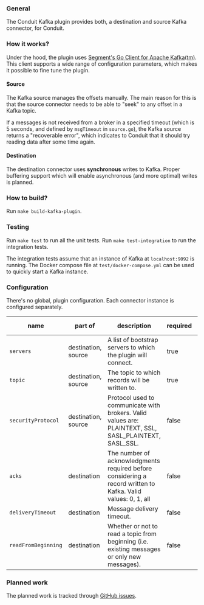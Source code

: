 ### General
The Conduit Kafka plugin provides both, a destination and source Kafka connector, for Conduit.

### How it works?
Under the hood, the plugin uses [Segment's Go Client for Apache Kafka(tm)](https://github.com/segmentio/kafka-go).
This client supports a wide range of configuration parameters, which makes it possible to fine tune the plugin.

#### Source
The Kafka source manages the offsets manually. The main reason for this is that the source connector needs to be able to
"seek" to any offset in a Kafka topic.

If a messages is not received from a broker in a specified timeout (which is 5 seconds, and defined by `msgTimeout` in `source.go`),
the Kafka source returns a "recoverable error", which indicates to Conduit that it should try reading data after some time again.

#### Destination
The destination connector uses **synchronous** writes to Kafka. Proper buffering support which will enable asynchronous 
(and more optimal) writes is planned. 

### How to build?
Run `make build-kafka-plugin`.

### Testing
Run `make test` to run all the unit tests. Run `make test-integration` to run the integration tests.

The integration tests assume that an instance of Kafka at `localhost:9092` is running.
The Docker compose file at `test/docker-compose.yml` can be used to quickly start a Kafka instance. 

### Configuration
There's no global, plugin configuration. Each connector instance is configured separately. 

| name | part of | description | required | default value |
|------|---------|-------------|----------|---------------|
|`servers`|destination, source|A list of bootstrap servers to which the plugin will connect.|true| |
|`topic`|destination, source|The topic to which records will be written to.|true| |
|`securityProtocol`|destination, source|Protocol used to communicate with brokers. Valid values are: PLAINTEXT, SSL, SASL_PLAINTEXT, SASL_SSL.|false| |
|`acks`|destination|The number of acknowledgments required before considering a record written to Kafka. Valid values: 0, 1, all|false|`all`|
|`deliveryTimeout`|destination|Message delivery timeout.|false|`10s`|
|`readFromBeginning`|destination|Whether or not to read a topic from beginning (i.e. existing messages or only new messages).|false|`false`|

### Planned work
The planned work is tracked through [GitHub issues](https://github.com/ConduitIO/conduit/issues?q=is%3Aopen+label%3Aplugin%3Akafka).